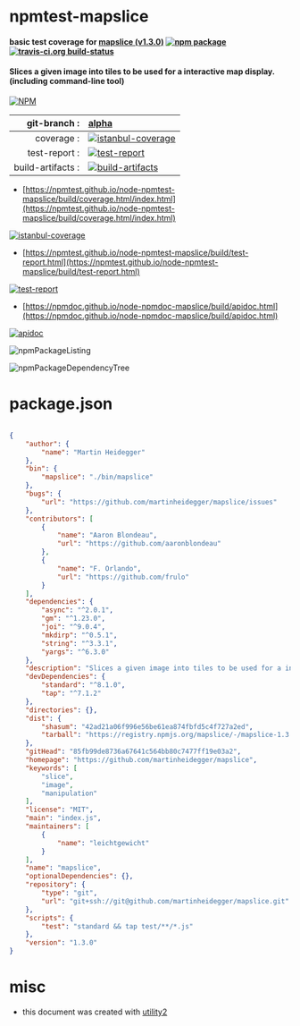 # npmtest-mapslice

#### basic test coverage for  [mapslice (v1.3.0)](https://github.com/martinheidegger/mapslice)  [![npm package](https://img.shields.io/npm/v/npmtest-mapslice.svg?style=flat-square)](https://www.npmjs.org/package/npmtest-mapslice) [![travis-ci.org build-status](https://api.travis-ci.org/npmtest/node-npmtest-mapslice.svg)](https://travis-ci.org/npmtest/node-npmtest-mapslice)

#### Slices a given image into tiles to be used for a interactive map display. (including command-line tool)

[![NPM](https://nodei.co/npm/mapslice.png?downloads=true&downloadRank=true&stars=true)](https://www.npmjs.com/package/mapslice)

| git-branch : | [alpha](https://github.com/npmtest/node-npmtest-mapslice/tree/alpha)|
|--:|:--|
| coverage : | [![istanbul-coverage](https://npmtest.github.io/node-npmtest-mapslice/build/coverage.badge.svg)](https://npmtest.github.io/node-npmtest-mapslice/build/coverage.html/index.html)|
| test-report : | [![test-report](https://npmtest.github.io/node-npmtest-mapslice/build/test-report.badge.svg)](https://npmtest.github.io/node-npmtest-mapslice/build/test-report.html)|
| build-artifacts : | [![build-artifacts](https://npmtest.github.io/node-npmtest-mapslice/glyphicons_144_folder_open.png)](https://github.com/npmtest/node-npmtest-mapslice/tree/gh-pages/build)|

- [https://npmtest.github.io/node-npmtest-mapslice/build/coverage.html/index.html](https://npmtest.github.io/node-npmtest-mapslice/build/coverage.html/index.html)

[![istanbul-coverage](https://npmtest.github.io/node-npmtest-mapslice/build/screenCapture.buildCi.browser.%252Ftmp%252Fbuild%252Fcoverage.lib.html.png)](https://npmtest.github.io/node-npmtest-mapslice/build/coverage.html/index.html)

- [https://npmtest.github.io/node-npmtest-mapslice/build/test-report.html](https://npmtest.github.io/node-npmtest-mapslice/build/test-report.html)

[![test-report](https://npmtest.github.io/node-npmtest-mapslice/build/screenCapture.buildCi.browser.%252Ftmp%252Fbuild%252Ftest-report.html.png)](https://npmtest.github.io/node-npmtest-mapslice/build/test-report.html)

- [https://npmdoc.github.io/node-npmdoc-mapslice/build/apidoc.html](https://npmdoc.github.io/node-npmdoc-mapslice/build/apidoc.html)

[![apidoc](https://npmdoc.github.io/node-npmdoc-mapslice/build/screenCapture.buildCi.browser.%252Ftmp%252Fbuild%252Fapidoc.html.png)](https://npmdoc.github.io/node-npmdoc-mapslice/build/apidoc.html)

![npmPackageListing](https://npmtest.github.io/node-npmtest-mapslice/build/screenCapture.npmPackageListing.svg)

![npmPackageDependencyTree](https://npmtest.github.io/node-npmtest-mapslice/build/screenCapture.npmPackageDependencyTree.svg)



# package.json

```json

{
    "author": {
        "name": "Martin Heidegger"
    },
    "bin": {
        "mapslice": "./bin/mapslice"
    },
    "bugs": {
        "url": "https://github.com/martinheidegger/mapslice/issues"
    },
    "contributors": [
        {
            "name": "Aaron Blondeau",
            "url": "https://github.com/aaronblondeau"
        },
        {
            "name": "F. Orlando",
            "url": "https://github.com/frulo"
        }
    ],
    "dependencies": {
        "async": "^2.0.1",
        "gm": "^1.23.0",
        "joi": "^9.0.4",
        "mkdirp": "^0.5.1",
        "string": "^3.3.1",
        "yargs": "^6.3.0"
    },
    "description": "Slices a given image into tiles to be used for a interactive map display. (including command-line tool)",
    "devDependencies": {
        "standard": "^8.1.0",
        "tap": "^7.1.2"
    },
    "directories": {},
    "dist": {
        "shasum": "42ad21a06f996e56be61ea874fbfd5c4f727a2ed",
        "tarball": "https://registry.npmjs.org/mapslice/-/mapslice-1.3.0.tgz"
    },
    "gitHead": "85fb99de8736a67641c564bb80c7477ff19e03a2",
    "homepage": "https://github.com/martinheidegger/mapslice",
    "keywords": [
        "slice",
        "image",
        "manipulation"
    ],
    "license": "MIT",
    "main": "index.js",
    "maintainers": [
        {
            "name": "leichtgewicht"
        }
    ],
    "name": "mapslice",
    "optionalDependencies": {},
    "repository": {
        "type": "git",
        "url": "git+ssh://git@github.com/martinheidegger/mapslice.git"
    },
    "scripts": {
        "test": "standard && tap test/**/*.js"
    },
    "version": "1.3.0"
}
```



# misc
- this document was created with [utility2](https://github.com/kaizhu256/node-utility2)
